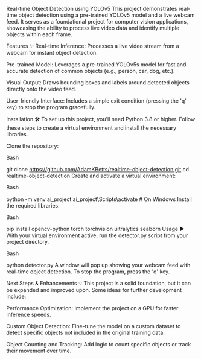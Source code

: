 Real-time Object Detection using YOLOv5
This project demonstrates real-time object detection using a pre-trained YOLOv5 model and a live webcam feed. It serves as a foundational project for computer vision applications, showcasing the ability to process live video data and identify multiple objects within each frame.

Features ✨
Real-time Inference: Processes a live video stream from a webcam for instant object detection.

Pre-trained Model: Leverages a pre-trained YOLOv5s model for fast and accurate detection of common objects (e.g., person, car, dog, etc.).

Visual Output: Draws bounding boxes and labels around detected objects directly onto the video feed.

User-friendly Interface: Includes a simple exit condition (pressing the 'q' key) to stop the program gracefully.

Installation 🛠️
To set up this project, you'll need Python 3.8 or higher. Follow these steps to create a virtual environment and install the necessary libraries.

Clone the repository:

Bash

git clone https://github.com/AdamKBetts/realtime-object-detection.git
cd realtime-object-detection
Create and activate a virtual environment:

Bash

python -m venv ai_project
ai_project\Scripts\activate  # On Windows
Install the required libraries:

Bash

pip install opencv-python torch torchvision ultralytics seaborn
Usage ▶️
With your virtual environment active, run the detector.py script from your project directory.

Bash

python detector.py
A window will pop up showing your webcam feed with real-time object detection. To stop the program, press the 'q' key.

Next Steps & Enhancements 💡
This project is a solid foundation, but it can be expanded and improved upon. Some ideas for further development include:

Performance Optimization: Implement the project on a GPU for faster inference speeds.

Custom Object Detection: Fine-tune the model on a custom dataset to detect specific objects not included in the original training data.

Object Counting and Tracking: Add logic to count specific objects or track their movement over time.
